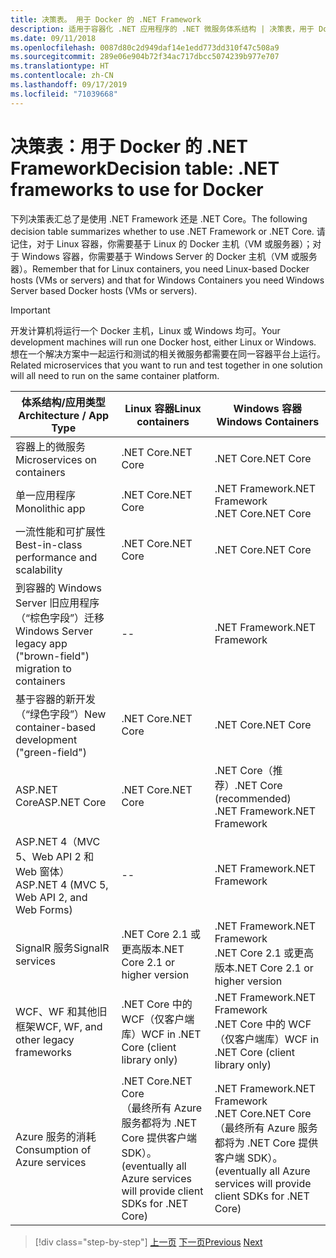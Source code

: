 ```yaml
---
title: 决策表。 用于 Docker 的 .NET Framework
description: 适用于容器化 .NET 应用程序的 .NET 微服务体系结构 | 决策表，用于 Docker 的 .NET Framework
ms.date: 09/11/2018
ms.openlocfilehash: 0087d80c2d949daf14e1edd773dd310f47c508a9
ms.sourcegitcommit: 289e06e904b72f34ac717dbcc5074239b977e707
ms.translationtype: HT
ms.contentlocale: zh-CN
ms.lasthandoff: 09/17/2019
ms.locfileid: "71039668"
---
```

# <a name="decision-table-net-frameworks-to-use-for-docker"></a><span data-ttu-id="d8c9c-104">决策表：用于 Docker 的 .NET Framework</span><span class="sxs-lookup"><span data-stu-id="d8c9c-104">Decision table: .NET frameworks to use for Docker</span></span>

<span data-ttu-id="d8c9c-105">下列决策表汇总了是使用 .NET Framework 还是 .NET Core。</span><span class="sxs-lookup"><span data-stu-id="d8c9c-105">The following decision table summarizes whether to use .NET Framework or .NET Core.</span></span> <span data-ttu-id="d8c9c-106">请记住，对于 Linux 容器，你需要基于 Linux 的 Docker 主机（VM 或服务器）；对于 Windows 容器，你需要基于 Windows Server 的 Docker 主机（VM 或服务器）。</span><span class="sxs-lookup"><span data-stu-id="d8c9c-106">Remember that for Linux containers, you need Linux-based Docker hosts (VMs or servers) and that for Windows Containers you need Windows Server based Docker hosts (VMs or servers).</span></span>

> [!IMPORTANT]
> <span data-ttu-id="d8c9c-107">开发计算机将运行一个 Docker 主机，Linux 或 Windows 均可。</span><span class="sxs-lookup"><span data-stu-id="d8c9c-107">Your development machines will run one Docker host, either Linux or Windows.</span></span> <span data-ttu-id="d8c9c-108">想在一个解决方案中一起运行和测试的相关微服务都需要在同一容器平台上运行。</span><span class="sxs-lookup"><span data-stu-id="d8c9c-108">Related microservices that you want to run and test together in one solution will all need to run on the same container platform.</span></span>

| <span data-ttu-id="d8c9c-109">体系结构/应用类型</span><span class="sxs-lookup"><span data-stu-id="d8c9c-109">Architecture / App Type</span></span> | <span data-ttu-id="d8c9c-110">Linux 容器</span><span class="sxs-lookup"><span data-stu-id="d8c9c-110">Linux containers</span></span> | <span data-ttu-id="d8c9c-111">Windows 容器</span><span class="sxs-lookup"><span data-stu-id="d8c9c-111">Windows Containers</span></span> |
|-------------------------|------------------|--------------------|
| <span data-ttu-id="d8c9c-112">容器上的微服务</span><span class="sxs-lookup"><span data-stu-id="d8c9c-112">Microservices on containers</span></span> | <span data-ttu-id="d8c9c-113">.NET Core</span><span class="sxs-lookup"><span data-stu-id="d8c9c-113">.NET Core</span></span> | <span data-ttu-id="d8c9c-114">.NET Core</span><span class="sxs-lookup"><span data-stu-id="d8c9c-114">.NET Core</span></span> |
| <span data-ttu-id="d8c9c-115">单一应用程序</span><span class="sxs-lookup"><span data-stu-id="d8c9c-115">Monolithic app</span></span> | <span data-ttu-id="d8c9c-116">.NET Core</span><span class="sxs-lookup"><span data-stu-id="d8c9c-116">.NET Core</span></span> | <span data-ttu-id="d8c9c-117">.NET Framework</span><span class="sxs-lookup"><span data-stu-id="d8c9c-117">.NET Framework</span></span> <br/> <span data-ttu-id="d8c9c-118">.NET Core</span><span class="sxs-lookup"><span data-stu-id="d8c9c-118">.NET Core</span></span> |
| <span data-ttu-id="d8c9c-119">一流性能和可扩展性</span><span class="sxs-lookup"><span data-stu-id="d8c9c-119">Best-in-class performance and scalability</span></span> | <span data-ttu-id="d8c9c-120">.NET Core</span><span class="sxs-lookup"><span data-stu-id="d8c9c-120">.NET Core</span></span> | <span data-ttu-id="d8c9c-121">.NET Core</span><span class="sxs-lookup"><span data-stu-id="d8c9c-121">.NET Core</span></span> |
| <span data-ttu-id="d8c9c-122">到容器的 Windows Server 旧应用程序（“棕色字段”）迁移</span><span class="sxs-lookup"><span data-stu-id="d8c9c-122">Windows Server legacy app ("brown-field") migration to containers</span></span> | -- | <span data-ttu-id="d8c9c-123">.NET Framework</span><span class="sxs-lookup"><span data-stu-id="d8c9c-123">.NET Framework</span></span> |
| <span data-ttu-id="d8c9c-124">基于容器的新开发（“绿色字段”）</span><span class="sxs-lookup"><span data-stu-id="d8c9c-124">New container-based development ("green-field")</span></span> | <span data-ttu-id="d8c9c-125">.NET Core</span><span class="sxs-lookup"><span data-stu-id="d8c9c-125">.NET Core</span></span> | <span data-ttu-id="d8c9c-126">.NET Core</span><span class="sxs-lookup"><span data-stu-id="d8c9c-126">.NET Core</span></span> |
| <span data-ttu-id="d8c9c-127">ASP.NET Core</span><span class="sxs-lookup"><span data-stu-id="d8c9c-127">ASP.NET Core</span></span> | <span data-ttu-id="d8c9c-128">.NET Core</span><span class="sxs-lookup"><span data-stu-id="d8c9c-128">.NET Core</span></span> | <span data-ttu-id="d8c9c-129">.NET Core（推荐）</span><span class="sxs-lookup"><span data-stu-id="d8c9c-129">.NET Core (recommended)</span></span> <br/> <span data-ttu-id="d8c9c-130">.NET Framework</span><span class="sxs-lookup"><span data-stu-id="d8c9c-130">.NET Framework</span></span> |
| <span data-ttu-id="d8c9c-131">ASP.NET 4（MVC 5、Web API 2 和 Web 窗体）</span><span class="sxs-lookup"><span data-stu-id="d8c9c-131">ASP.NET 4 (MVC 5, Web API 2, and Web Forms)</span></span> | -- | <span data-ttu-id="d8c9c-132">.NET Framework</span><span class="sxs-lookup"><span data-stu-id="d8c9c-132">.NET Framework</span></span> |
| <span data-ttu-id="d8c9c-133">SignalR 服务</span><span class="sxs-lookup"><span data-stu-id="d8c9c-133">SignalR services</span></span> | <span data-ttu-id="d8c9c-134">.NET Core 2.1 或更高版本</span><span class="sxs-lookup"><span data-stu-id="d8c9c-134">.NET Core 2.1 or higher version</span></span> | <span data-ttu-id="d8c9c-135">.NET Framework</span><span class="sxs-lookup"><span data-stu-id="d8c9c-135">.NET Framework</span></span> <br/> <span data-ttu-id="d8c9c-136">.NET Core 2.1 或更高版本</span><span class="sxs-lookup"><span data-stu-id="d8c9c-136">.NET Core 2.1 or higher version</span></span> |
| <span data-ttu-id="d8c9c-137">WCF、WF 和其他旧框架</span><span class="sxs-lookup"><span data-stu-id="d8c9c-137">WCF, WF, and other legacy frameworks</span></span> | <span data-ttu-id="d8c9c-138">.NET Core 中的 WCF（仅客户端库）</span><span class="sxs-lookup"><span data-stu-id="d8c9c-138">WCF in .NET Core (client library only)</span></span> | <span data-ttu-id="d8c9c-139">.NET Framework</span><span class="sxs-lookup"><span data-stu-id="d8c9c-139">.NET Framework</span></span> <br/> <span data-ttu-id="d8c9c-140">.NET Core 中的 WCF（仅客户端库）</span><span class="sxs-lookup"><span data-stu-id="d8c9c-140">WCF in .NET Core (client library only)</span></span> |
| <span data-ttu-id="d8c9c-141">Azure 服务的消耗</span><span class="sxs-lookup"><span data-stu-id="d8c9c-141">Consumption of Azure services</span></span> | <span data-ttu-id="d8c9c-142">.NET Core</span><span class="sxs-lookup"><span data-stu-id="d8c9c-142">.NET Core</span></span> <br/> <span data-ttu-id="d8c9c-143">（最终所有 Azure 服务都将为 .NET Core 提供客户端 SDK）。</span><span class="sxs-lookup"><span data-stu-id="d8c9c-143">(eventually all Azure services will provide client SDKs for .NET Core)</span></span> | <span data-ttu-id="d8c9c-144">.NET Framework</span><span class="sxs-lookup"><span data-stu-id="d8c9c-144">.NET Framework</span></span> <br/> <span data-ttu-id="d8c9c-145">.NET Core</span><span class="sxs-lookup"><span data-stu-id="d8c9c-145">.NET Core</span></span> <br/> <span data-ttu-id="d8c9c-146">（最终所有 Azure 服务都将为 .NET Core 提供客户端 SDK）。</span><span class="sxs-lookup"><span data-stu-id="d8c9c-146">(eventually all Azure services will provide client SDKs for .NET Core)</span></span> |

>[!div class="step-by-step"]
><span data-ttu-id="d8c9c-147">[上一页](net-framework-container-scenarios.md)
>[下一页](net-container-os-targets.md)</span><span class="sxs-lookup"><span data-stu-id="d8c9c-147">[Previous](net-framework-container-scenarios.md)
[Next](net-container-os-targets.md)</span></span>
